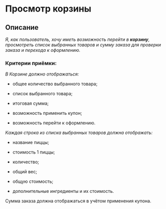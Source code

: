 # Просмотр корзины

## Описание ##

*Я, как пользователь, хочу иметь возможность перейти в **корзину**, просмотреть список выбранных товаров и сумму заказа для проверки заказа и перехода к оформлению.*

### Критерии приёмки: ###

*В Корзине должно отображаться:*

+ общее количество выбранного товара;

+ список выбранного товара;

+ итоговая сумма;

+ возможность применить купон;

+ возможность перейти к оформлению.

*Каждая строка из списка выбранных товаров должна отображать:*

+ название пиццы;

+ стоимость 1 пиццы;

+ количество;

+ общий вес;

+ общую стоимость;

+ дополнительные ингредиенты и их стоимость.

Сумма заказа должна отображаться в учётом применения купона.